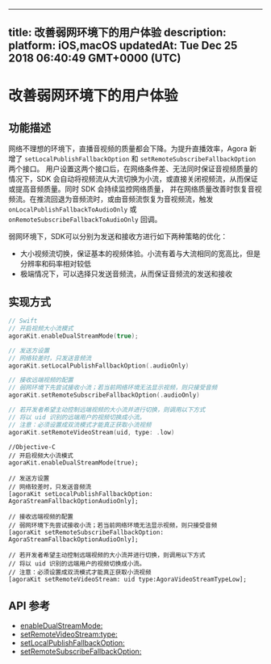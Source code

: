 
---
title: 改善弱网环境下的用户体验
description: 
platform: iOS,macOS
updatedAt: Tue Dec 25 2018 06:40:49 GMT+0000 (UTC)
---
# 改善弱网环境下的用户体验
## 功能描述

网络不理想的环境下，直播音视频的质量都会下降。为提升直播效率，Agora 新增了 `setLocalPublishFallbackOption` 和 `setRemoteSubscribeFallbackOption` 两个接口。 用户设置这两个接口后，在网络条件差、无法同时保证音视频质量的情况下，SDK 会自动将视频流从大流切换为小流，或直接关闭视频流，从而保证或提高音频质量。同时 SDK 会持续监控网络质量， 并在网络质量改善时恢复音视频流。在推流回退为音频流时，或由音频流恢复为音视频流，触发 `onLocalPublishFallbackToAudioOnly` 或 `onRemoteSubscribeFallbackToAudioOnly` 回调。

弱网环境下，SDK可以分别为发送和接收方进行如下两种策略的优化：

* 大小视频流切换，保证基本的视频体验。小流有着与大流相同的宽高比，但是分辨率和码率相对较低
* 极端情况下，可以选择只发送音频流，从而保证音频流的发送和接收

## 实现方式

```swift
// Swift
// 开启视频大小流模式
agoraKit.enableDualStreamMode(true);

// 发送方设置
// 网络较差时，只发送音频流
agoraKit.setLocalPublishFallbackOption(.audioOnly)

// 接收远端视频的配置
// 弱网环境下先尝试接收小流；若当前网络环境无法显示视频，则只接受音频
agoraKit.setRemoteSubscribeFallbackOption(.audioOnly)

// 若开发者希望主动控制远端视频的大小流并进行切换，则调用以下方式
// 将以 uid 识别的远端用户的视频切换成小流。
// 注意：必须设置成双流模式才能真正获取小流视频
agoraKit.setRemoteVideoStream(uid, type: .low)
```

```oc
//Objective-C
// 开启视频大小流模式
agoraKit.enableDualStreamMode(true);

// 发送方设置
// 网络较差时，只发送音频流
[agoraKit setLocalPublishFallbackOption: AgoraStreamFallbackOptionAudioOnly];

// 接收远端视频的配置
// 弱网环境下先尝试接收小流；若当前网络环境无法显示视频，则只接受音频
[agoraKit setRemoteSubscribeFallbackOption: AgoraStreamFallbackOptionAudioOnly];

// 若开发者希望主动控制远端视频的大小流并进行切换，则调用以下方式
// 将以 uid 识别的远端用户的视频切换成小流。
// 注意：必须设置成双流模式才能真正获取小流视频
[agoraKit setRemoteVideoStream: uid type:AgoraVideoStreamTypeLow];
```

## API 参考

- [enableDualStreamMode:](https://docs.agora.io/cn/Video/API%20Reference/oc/Classes/AgoraRtcEngineKit.html#//api/name/enableDualStreamMode:)
- [setRemoteVideoStream:type:](https://docs.agora.io/cn/Video/API%20Reference/oc/Classes/AgoraRtcEngineKit.html#//api/name/setRemoteVideoStream:type:)
- [setLocalPublishFallbackOption:](https://docs.agora.io/cn/Video/API%20Reference/oc/Classes/AgoraRtcEngineKit.html#//api/name/setLocalPublishFallbackOption:)
- [setRemoteSubscribeFallbackOption:](https://docs.agora.io/cn/Video/API%20Reference/oc/Classes/AgoraRtcEngineKit.html#//api/name/setRemoteSubscribeFallbackOption:)


